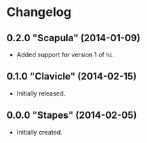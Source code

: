 # Changelog

## 0.2.0 "Scapula" (2014-01-09)

- Added support for version 1 of `hi`.

## 0.1.0 "Clavicle" (2014-02-15)

- Initially released.

## 0.0.0 "Stapes" (2014-02-05)

- Initially created.
